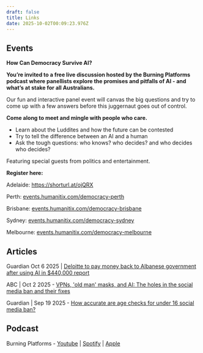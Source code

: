 ```yaml
---
draft: false
title: Links
date: 2025-10-02T00:09:23.976Z
---
```

## Events

**How Can Democracy Survive AI?**

**You’re invited to a free live discussion hosted by the Burning Platforms podcast where panellists explore the promises and pitfalls of AI - and what’s at stake for all Australians.**

Our fun and interactive panel event will canvas the big questions and try to come up with a few answers before this juggernaut goes out of control.

**Come along to meet and mingle with people who care.**

* Learn about the Luddites and how the future can be contested
* Try to tell the difference between an AI and a human
* Ask the tough questions: who knows? who decides? and who decides who decides?

Featuring special guests from politics and entertainment.

**Register here:**

Adelaide: <https://shorturl.at/ojQRX>

Perth: [events.humanitix.com/democracy-perth](events.humanitix.com/democracy-perth)

Brisbane: [events.humanitix.com/democracy-brisbane](events.humanitix.com/democracy-brisbane)

Sydney: [events.humanitix.com/democracy-sydney](events.humanitix.com/democracy-sydney)

Melbourne: [events.humanitix.com/democracy-melbourne](events.humanitix.com/democracy-melbourne)

## Articles

Guardian Oct 6 2025 | [Deloitte to pay money back to Albanese government after using AI in $440,000 report](https://www.theguardian.com/australia-news/2025/oct/06/deloitte-to-pay-money-back-to-albanese-government-after-using-ai-in-440000-report)

ABC | Oct 2 2025 - [VPNs, 'old man' masks, and AI: The holes in the social media ban and their fixes](https://www.abc.net.au/news/2025-10-02/social-media-ban-vpns-masks-age-checks-disguises/105836134)

Guardian | Sep 19 2025 - [How accurate are age checks for under 16 social media ban?](https://www.theguardian.com/news/2025/sep/19/how-accurate-are-age-checks-for-australias-under-16s-social-media-ban-what-trial-data-reveals)

## Podcast[](https://www.theguardian.com/news/2025/sep/19/how-accurate-are-age-checks-for-australias-under-16s-social-media-ban-what-trial-data-reveals)

Burning Platforms - [Youtube](https://www.youtube.com/playlist?list=PLGLdW97HcnnfD4W3V604T0bAO4Og7ea77) | [Spotify](https://open.spotify.com/show/75bP0OcWBJZ10BMom2tyOZ) | [Apple](https://podcasts.apple.com/au/podcast/burning-platforms/id1589024577)
